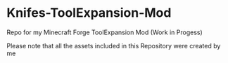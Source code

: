 # Knifes-ToolExpansion-Mod
Repo for my Minecraft Forge ToolExpansion Mod (Work in Progess)

Please note that all the assets included in this Repository were created by me
